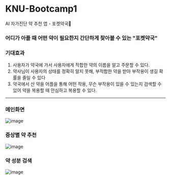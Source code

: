 # KNU-Bootcamp1
AI 자가진단 약 추천 앱 - 포켓약국💊

### 어디가 아플 때 어떤 약이 필요한지 간단하게 찾아볼 수 있는 "포켓약국"

### 기대효과
1. 사용자가 약국에 가서 사용자에게 적합한 약의 이름을 알고 주문할 수 있다.
2. 약사님이 사용자의 상태를 정확히 알지 못해, 부적합한 약을 받아 부작용이 생길 확률을 줄일 수 있다
3. 약국에서 산 약을 어플을 통해 어떤 작용, 무슨 부작용이 있을 수 있는지 검색할 수 있어 약을 복용할 때 안심하고 복용할 수 있다.
<hr>

### 메인화면
![image](https://github.com/user-attachments/assets/a16c5c34-3b48-4678-a560-9e8fac9eb29f)

### 증상별 약 추천
![image](https://github.com/user-attachments/assets/21784cbc-c4e9-48af-94cc-95c641659075)

### 약 성분 검색
![image](https://github.com/user-attachments/assets/99ac07b3-41c5-4c73-ac8b-db694d2676b6)
